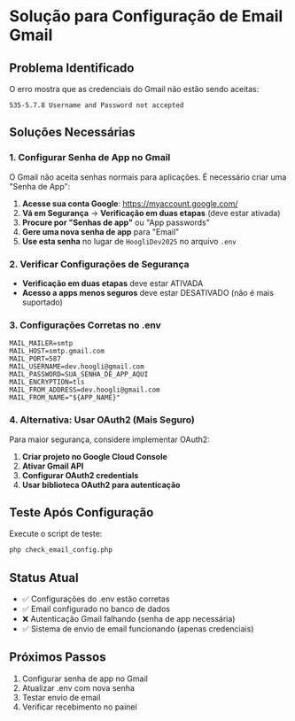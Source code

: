 # Solução para Configuração de Email Gmail

## Problema Identificado
O erro mostra que as credenciais do Gmail não estão sendo aceitas:
```
535-5.7.8 Username and Password not accepted
```

## Soluções Necessárias

### 1. Configurar Senha de App no Gmail
O Gmail não aceita senhas normais para aplicações. É necessário criar uma "Senha de App":

1. **Acesse sua conta Google**: https://myaccount.google.com/
2. **Vá em Segurança** → **Verificação em duas etapas** (deve estar ativada)
3. **Procure por "Senhas de app"** ou "App passwords"
4. **Gere uma nova senha de app** para "Email"
5. **Use esta senha** no lugar de `HoogliDev2025` no arquivo `.env`

### 2. Verificar Configurações de Segurança
- **Verificação em duas etapas** deve estar ATIVADA
- **Acesso a apps menos seguros** deve estar DESATIVADO (não é mais suportado)

### 3. Configurações Corretas no .env
```env
MAIL_MAILER=smtp
MAIL_HOST=smtp.gmail.com
MAIL_PORT=587
MAIL_USERNAME=dev.hoogli@gmail.com
MAIL_PASSWORD=SUA_SENHA_DE_APP_AQUI
MAIL_ENCRYPTION=tls
MAIL_FROM_ADDRESS=dev.hoogli@gmail.com
MAIL_FROM_NAME="${APP_NAME}"
```

### 4. Alternativa: Usar OAuth2 (Mais Seguro)
Para maior segurança, considere implementar OAuth2:

1. **Criar projeto no Google Cloud Console**
2. **Ativar Gmail API**
3. **Configurar OAuth2 credentials**
4. **Usar biblioteca OAuth2 para autenticação**

## Teste Após Configuração
Execute o script de teste:
```bash
php check_email_config.php
```

## Status Atual
- ✅ Configurações do .env estão corretas
- ✅ Email configurado no banco de dados
- ❌ Autenticação Gmail falhando (senha de app necessária)
- ✅ Sistema de envio de email funcionando (apenas credenciais)

## Próximos Passos
1. Configurar senha de app no Gmail
2. Atualizar .env com nova senha
3. Testar envio de email
4. Verificar recebimento no painel
